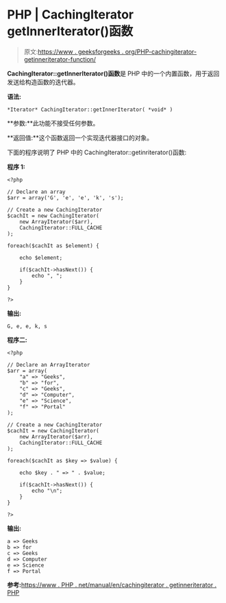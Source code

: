 # PHP | CachingIterator getInnerIterator()函数

> 原文:[https://www . geeksforgeeks . org/PHP-cachingiterator-getinneriterator-function/](https://www.geeksforgeeks.org/php-cachingiterator-getinneriterator-function/)

**CachingIterator::getInnerIterator()函数**是 PHP 中的一个内置函数，用于返回发送给构造函数的迭代器。

**语法:**

```
*Iterator* CachingIterator::getInnerIterator( *void* )
```

**参数:**此功能不接受任何参数。

**返回值:**这个函数返回一个实现迭代器接口的对象。

下面的程序说明了 PHP 中的 CachingIterator::getinriterator()函数:

**程序 1:**

```
<?php

// Declare an array
$arr = array('G', 'e', 'e', 'k', 's');

// Create a new CachingIterator
$cachIt = new CachingIterator(
    new ArrayIterator($arr), 
    CachingIterator::FULL_CACHE
);

foreach($cachIt as $element) {

    echo $element;

    if($cachIt->hasNext()) {
        echo ", ";
    }
}

?>
```

**输出:**

```
G, e, e, k, s

```

**程序二:**

```
<?php

// Declare an ArrayIterator
$arr = array(
    "a" => "Geeks",
    "b" => "for",
    "c" => "Geeks",
    "d" => "Computer",
    "e" => "Science",
    "f" => "Portal"
);

// Create a new CachingIterator
$cachIt = new CachingIterator(
    new ArrayIterator($arr), 
    CachingIterator::FULL_CACHE
);

foreach($cachIt as $key => $value) {

    echo $key . " => " . $value;

    if($cachIt->hasNext()) {
        echo "\n";
    }
}

?>
```

**输出:**

```
a => Geeks
b => for
c => Geeks
d => Computer
e => Science
f => Portal

```

**参考:**[https://www . PHP . net/manual/en/cachingiterator . getinneriterator . PHP](https://www.php.net/manual/en/cachingiterator.getinneriterator.php)